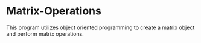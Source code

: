# Matrix-Operations
This program utilizes object oriented programming to create a matrix object and perform matrix operations.
